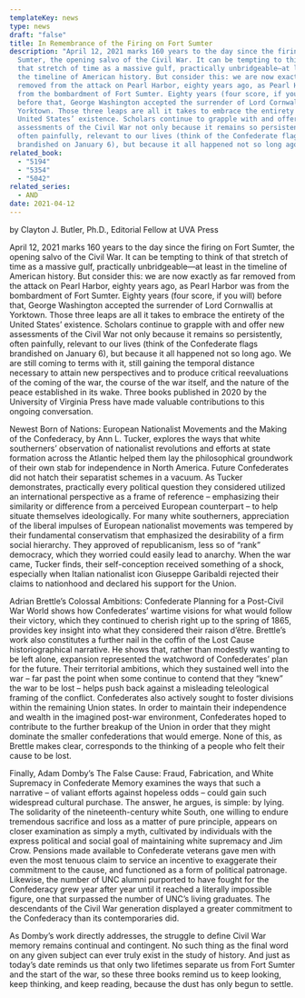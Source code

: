 ```yaml
---
templateKey: news
type: news
draft: "false"
title: In Remembrance of the Firing on Fort Sumter
description: "April 12, 2021 marks 160 years to the day since the firing on Fort
  Sumter, the opening salvo of the Civil War. It can be tempting to think of
  that stretch of time as a massive gulf, practically unbridgeable—at least in
  the timeline of American history. But consider this: we are now exactly as far
  removed from the attack on Pearl Harbor, eighty years ago, as Pearl Harbor was
  from the bombardment of Fort Sumter. Eighty years (four score, if you will)
  before that, George Washington accepted the surrender of Lord Cornwallis at
  Yorktown. Those three leaps are all it takes to embrace the entirety of the
  United States’ existence. Scholars continue to grapple with and offer new
  assessments of the Civil War not only because it remains so persistently,
  often painfully, relevant to our lives (think of the Confederate flags
  brandished on January 6), but because it all happened not so long ago. "
related_book:
  - "5194"
  - "5354"
  - "5042"
related_series:
  - AND
date: 2021-04-12
---
```

by Clayton J. Butler, Ph.D., Editorial Fellow at UVA Press

April 12, 2021 marks 160 years to the day since the firing on Fort Sumter, the opening salvo of the Civil War. It can be tempting to think of that stretch of time as a massive gulf, practically unbridgeable—at least in the timeline of American history. But consider this: we are now exactly as far removed from the attack on Pearl Harbor, eighty years ago, as Pearl Harbor was from the bombardment of Fort Sumter. Eighty years (four score, if you will) before that, George Washington accepted the surrender of Lord Cornwallis at Yorktown. Those three leaps are all it takes to embrace the entirety of the United States’ existence. Scholars continue to grapple with and offer new assessments of the Civil War not only because it remains so persistently, often painfully, relevant to our lives (think of the Confederate flags brandished on January 6), but because it all happened not so long ago. We are still coming to terms with it, still gaining the temporal distance necessary to attain new perspectives and to produce critical reevaluations of the coming of the war, the course of the war itself, and the nature of the peace established in its wake. Three books published in 2020 by the University of Virginia Press have made valuable contributions to this ongoing conversation.

Newest Born of Nations: European Nationalist Movements and the Making of the Confederacy, by Ann L. Tucker, explores the ways that white southerners’ observation of nationalist revolutions and efforts at state formation across the Atlantic helped them lay the philosophical groundwork of their own stab for independence in North America. Future Confederates did not hatch their separatist schemes in a vacuum. As Tucker demonstrates, practically every political question they considered utilized an international perspective as a frame of reference – emphasizing their similarity or difference from a perceived European counterpart – to help situate themselves ideologically. For many white southerners, appreciation of the liberal impulses of European nationalist movements was tempered by their fundamental conservatism that emphasized the desirability of a firm social hierarchy. They approved of republicanism, less so of “rank” democracy, which they worried could easily lead to anarchy. When the war came, Tucker finds, their self-conception received something of a shock, especially when Italian nationalist icon Giuseppe Garibaldi rejected their claims to nationhood and declared his support for the Union.

Adrian Brettle’s Colossal Ambitions: Confederate Planning for a Post-Civil War World shows how Confederates’ wartime visions for what would follow their victory, which they continued to cherish right up to the spring of 1865, provides key insight into what they considered their raison d’être. Brettle’s work also constitutes a further nail in the coffin of the Lost Cause historiographical narrative. He shows that, rather than modestly wanting to be left alone, expansion represented the watchword of Confederates’ plan for the future. Their territorial ambitions, which they sustained well into the war – far past the point when some continue to contend that they “knew” the war to be lost – helps push back against a misleading teleological framing of the conflict. Confederates also actively sought to foster divisions within the remaining Union states. In order to maintain their independence and wealth in the imagined post-war environment, Confederates hoped to contribute to the further breakup of the Union in order that they might dominate the smaller confederations that would emerge. None of this, as Brettle makes clear, corresponds to the thinking of a people who felt their cause to be lost.

Finally, Adam Domby’s The False Cause: Fraud, Fabrication, and White Supremacy in Confederate Memory examines the ways that such a narrative – of valiant efforts against hopeless odds – could gain such widespread cultural purchase. The answer, he argues, is simple: by lying. The solidarity of the nineteenth-century white South, one willing to endure tremendous sacrifice and loss as a matter of pure principle, appears on closer examination as simply a myth, cultivated by individuals with the express political and social goal of maintaining white supremacy and Jim Crow. Pensions made available to Confederate veterans gave men with even the most tenuous claim to service an incentive to exaggerate their commitment to the cause, and functioned as a form of political patronage. Likewise, the number of UNC alumni purported to have fought for the Confederacy grew year after year until it reached a literally impossible figure, one that surpassed the number of UNC’s living graduates. The descendants of the Civil War generation displayed a greater commitment to the Confederacy than its contemporaries did.

As Domby’s work directly addresses, the struggle to define Civil War memory remains continual and contingent. No such thing as the final word on any given subject can ever truly exist in the study of history. And just as today’s date reminds us that only two lifetimes separate us from Fort Sumter and the start of the war, so these three books remind us to keep looking, keep thinking, and keep reading, because the dust has only begun to settle.